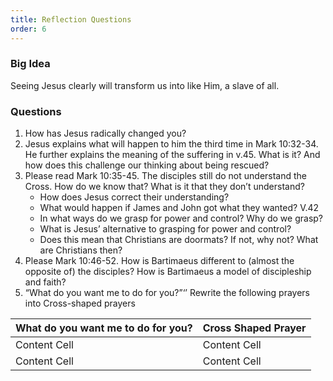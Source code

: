 ```yaml
---
title: Reflection Questions
order: 6
---
```


### Big Idea 
Seeing Jesus clearly will transform us into like Him, a slave of all.  


### Questions 
1. How has Jesus radically changed you? 
2. Jesus explains what will happen to him the third time in Mark 10:32-34. He further explains the meaning of the suffering in v.45. What is it? And how does this challenge our thinking about being rescued? 
3. Please read Mark 10:35-45. The disciples still do not understand the Cross. How do we know that? What is it that they don’t understand? 
    - How does Jesus correct their understanding? 
    - What would happen if James and John got what they wanted? V.42
    - In what ways do we grasp for power and control? Why do we grasp? 
    - What is Jesus’ alternative to grasping for power and control? 
    - Does this mean that Christians are doormats? If not, why not? What are Christians then? 
4. Please Mark 10:46-52. How is Bartimaeus different to (almost the opposite of) the disciples? How is Bartimaeus a model of discipleship and faith? 
5. “What do you want me to do for you?”‘’ Rewrite the following prayers into Cross-shaped prayers 

| What do you want me to do for you? | Cross Shaped Prayer |
| ------------- | ------------- |
| Content Cell  | Content Cell  |
| Content Cell  | Content Cell  |
